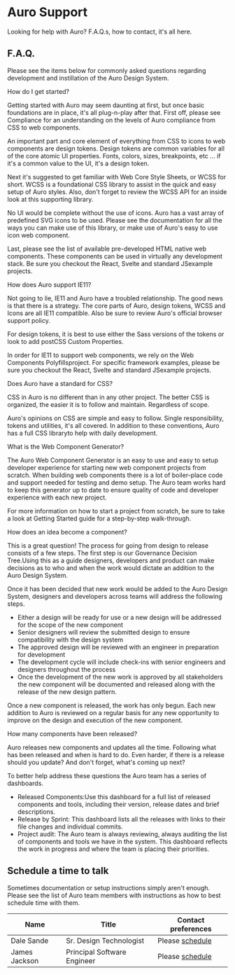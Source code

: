 # Auro Support

Looking for help with Auro? F.A.Q.s, how to contact, it's all here.

## F.A.Q.

Please see the items below for commonly asked questions regarding development and instillation of the Auro Design System.

<auro-accordion-group>
  <auro-accordion id="getStarted">
    <span slot="trigger">How do I get started?</span>
    <p>Getting started with Auro may seem daunting at first, but once basic foundations are in place, it's all plug-n-play after that. First off, please see <auro-hyperlink href="/getting-started/developers/compliance" relative>Compliance</auro-hyperlink> for an understanding on the levels of Auro compliance from CSS to web components.</p>
    <p>An important part and core element of everything from CSS to icons to web components are <auro-hyperlink href="getting-started/developers/design-tokens" relative>design tokens</auro-hyperlink>. Design tokens are common variables for all of the core atomic UI properties. Fonts, colors, sizes, breakpoints, etc ... if it's a common value to the UI, it's a design token.</p>
    <p>Next it's suggested to get familiar with <auro-hyperlink href="/webcorestylesheets" relative>Web Core Style Sheets</auro-hyperlink>, or WCSS for short. WCSS is a foundational CSS library to assist in the quick and easy setup of Auro styles. Also, don't forget to review the <auro-hyperlink href="https://alaskaairlines.github.io/WebCoreStyleSheets/" target="_blank">WCSS API</auro-hyperlink> for an inside look at this supporting library.</p>
    <p>No UI would be complete without the use of <auro-hyperlink href="/icons/overview" relative>icons</auro-hyperlink>. Auro has a vast array of predefined SVG icons to be used. Please see the documentation for all the ways you can make use of this library, or make use of Auro's easy to use  <auro-hyperlink href="/components/auro/icon" relative>icon web component</auro-hyperlink>.</p>
    <p>Last, please see the list of available pre-developed <auro-hyperlink href="/component-status" relative>HTML native web components</auro-hyperlink>. These components can be used in virtually any development stack. Be sure you checkout the <auro-hyperlink href="/reactSetup" relative>React</auro-hyperlink>, <auro-hyperlink href="/svelteSetup" relative>Svelte</auro-hyperlink> and <auro-hyperlink href="/javascriptSetup" relative>standard JS</auro-hyperlink>example projects.</p>
  </auro-accordion>
  <auro-accordion id="ie11">
    <span slot="trigger">How does Auro support IE11?</span>
    <p>Not going to lie, IE11 and Auro have a troubled relationship. The good news is that there is a strategy. The core parts of Auro, design tokens, WCSS and Icons are all IE11 compatible. Also be sure to review Auro's official <auro-hyperlink href="/support/browsersSupport" relative>browser support policy</auro-hyperlink>.</p>
    <p>For design tokens, it is best to use either the Sass versions of the tokens or look to add <auro-hyperlink href="https://github.com/postcss/postcss-custom-properties" target="_blank">postCSS Custom Properties</auro-hyperlink>.</p>
    <p>In order for IE11 to support web components, we rely on the <auro-hyperlink href="/support/polyfills/webcomponentsjs" relative>Web Components Polyfills</auro-hyperlink>project. For specific framework examples, please be sure you checkout the <auro-hyperlink href="/reactSetup" relative>React</auro-hyperlink>, <auro-hyperlink href="/svelteSetup" relative>Svelte</auro-hyperlink> and <auro-hyperlink href="/javascriptSetup" relative>standard JS</auro-hyperlink>example projects.</p>
  </auro-accordion>
  <auro-accordion id="css">
    <span slot="trigger">Does Auro have a standard for CSS?</span>
    <p>CSS in Auro is no different than in any other project. The better CSS is organized, the easier it is to follow and maintain. Regardless of scope.</p>
    <p><auro-hyperlink href="/support/css-conventions" relative>Auro's opinions on CSS</auro-hyperlink> are simple and easy to follow. Single responsibility, tokens and utilities, it's all covered. In addition to these conventions, Auro has a full <auro-hyperlink href="https://alaskaairlines.github.io/WebCoreStyleSheets/" target="_blank">CSS library</auro-hyperlink>to help with daily development.</p>
  </auro-accordion>
  <auro-accordion id="generator">
    <span slot="trigger">What is the Web Component Generator?</span>
    <p>The <auro-hyperlink href="/getting-started/developers/generator/install" relative>Auro Web Component Generator</auro-hyperlink> is an easy to use and easy to setup developer experience for starting new web component projects from scratch. When building web components there is a lot of boiler-place code and support needed for testing and demo setup. The Auro team works hard to keep this generator up to date to ensure quality of code and developer experience with each new project.</p>
    <p>For more information on how to start a project from scratch, be sure to take a look at <auro-hyperlink href="/getting-started/developers/generator/getting-started" relative>Getting Started</auro-hyperlink> guide for a step-by-step walk-through.</p>
  </auro-accordion>
  <auro-accordion id="governance">
    <span slot="trigger">How does an idea become a component?</span>
    <p>This is a great question! The process for going from design to release consists of a few steps. The first step is our <auro-hyperlink href="/getting-started/developers/governance" relative>Governance Decision Tree.</auro-hyperlink>Using this as a guide designers, developers and product can make decisions as to who and when the work would dictate an addition to the Auro Design System.</p>
    <p>Once it has been decided that new work would be added to the Auro Design System, designers and developers across teams will address the following steps.</p>
    <ul>
      <li>Either a design will be ready for use or a new design will be addressed for the scope of the new component</li>
      <li>Senior designers will review the submitted design to ensure compatibility with the design system</li>
      <li>The approved design will be reviewed with an engineer in preparation for development</li>
      <li>The development cycle will include check-ins with senior engineers and designers throughout the process</li>
      <li>Once the development of the new work is approved by all stakeholders the new component will be documented and released along with the release of the new design pattern.</li>
    </ul>
    <p>Once a new component is released, the work has only begun. Each new addition to Auro is reviewed on a regular basis for any new opportunity to improve on the design and execution of the new component.</p>
  </auro-accordion>
  <auro-accordion id="release">
    <span slot="trigger">How many components have been released?</span>
    <p>Auro releases new components and updates all the time. Following what has been released and when is hard to do. Even harder, if there is a release should you update? And don't forget, what's coming up next?</p>
    <p>To better help address these questions the Auro team has a series of dashboards.</p>
    <ul>
      <li>
        <auro-hyperlink href="/component-status" relative>Released Components:</auro-hyperlink>Use this dashboard for a full list of released components and tools, including their version, release dates and brief descriptions.
      </li>
      <li>
        <auro-hyperlink href="/support/releases-by-sprint" relative>Release by Sprint:</auro-hyperlink> This dashboard lists all the releases with links to their file changes and individual commits.
      </li>
      <li>
        <auro-hyperlink href="/audit" relative>Project audit:</auro-hyperlink> The Auro team is always reviewing, always auditing the list of components and tools we have in the system. This dashboard reflects the work in progress and where the team is placing their priorities.
      </li>
    </ul>
  </auro-accordion>
</auro-accordion-group>

## Schedule a time to talk

Sometimes documentation or setup instructions simply aren't enough. Please see the list of Auro team members with instructions as how to best schedule time with them.

| Name | Title | Contact preferences |
| --- | --- | --- |
| Dale Sande | Sr. Design Technologist | Please [schedule](https://calendly.com/dalesande) |
| James Jackson | Principal Software Engineer | Please [schedule](https://calendly.com/james-jackson2/auro)
